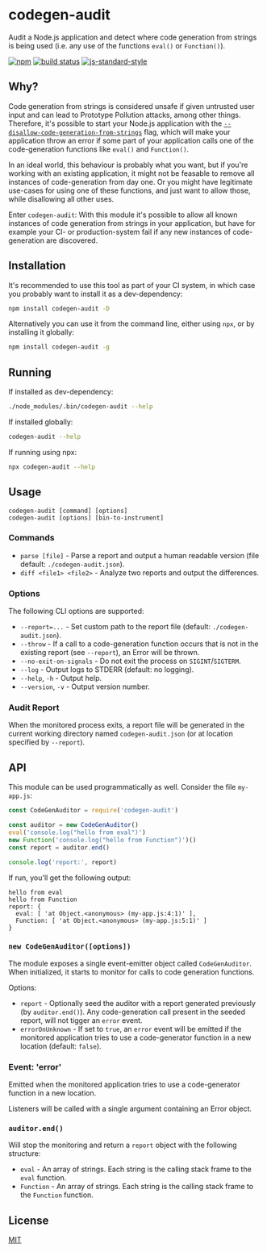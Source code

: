 # codegen-audit

Audit a Node.js application and detect where code generation from strings is being used (i.e. any use of the functions `eval()` or `Function()`).

[![npm](https://img.shields.io/npm/v/codegen-audit.svg)](https://www.npmjs.com/package/codegen-audit)
[![build status](https://github.com/watson/codegen-audit/workflows/CI/badge.svg?branch=master)](https://github.com/watson/codegen-audit/actions?query=workflow%3ACI+branch%3Amaster)
[![js-standard-style](https://img.shields.io/badge/code%20style-standard-brightgreen.svg?style=flat)](https://github.com/feross/standard)

## Why?

Code generation from strings is considered unsafe if given untrusted user input and can lead to Prototype Pollution attacks, among other things.
Therefore,
it's possible to start your Node.js application with the [`--disallow-code-generation-from-strings`](https://nodejs.org/api/cli.html#cli_disallow_code_generation_from_strings) flag,
which will make your application throw an error if some part of your application calls one of the code-generation functions like `eval()` and `Function()`.

In an ideal world,
this behaviour is probably what you want,
but if you're working with an existing application,
it might not be feasable to remove all instances of code-generation from day one.
Or you might have legitimate use-cases for using one of these functions,
and just want to allow those,
while disallowing all other uses.

Enter `codegen-audit`:
With this module it's possible to allow all known instances of code generation from strings in your application,
but have for example your CI- or production-system fail if any new instances of code-generation are discovered.

## Installation

It's recommended to use this tool as part of your CI system,
in which case you probably want to install it as a dev-dependency:

```sh
npm install codegen-audit -D
```

Alternatively you can use it from the command line,
either using `npx`,
or by installing it globally:

```sh
npm install codegen-audit -g
```

## Running

If installed as dev-dependency:

```sh
./node_modules/.bin/codegen-audit --help
```

If installed globally:

```sh
codegen-audit --help
```

If running using npx:

```sh
npx codegen-audit --help
```

## Usage

```
codegen-audit [command] [options]
codegen-audit [options] [bin-to-instrument]
```

### Commands

- `parse [file]` - Parse a report and output a human readable version (file default: `./codegen-audit.json`).
- `diff <file1> <file2>` - Analyze two reports and output the differences.

### Options

The following CLI options are supported:

- `--report=...` - Set custom path to the report file (default: `./codegen-audit.json`).
- `--throw` - If a call to a code-generation function occurs that is not in the existing report (see `--report`), an Error will be thrown.
- `--no-exit-on-signals` - Do not exit the process on `SIGINT`/`SIGTERM`.
- `--log` - Output logs to STDERR (default: no logging).
- `--help`, `-h` - Output help.
- `--version`, `-v` - Output version number.

### Audit Report

When the monitored process exits, a report file will be generated in the current working directory named `codegen-audit.json` (or at location specified by `--report`).

## API

This module can be used programmatically as well.
Consider the file `my-app.js`:

```js
const CodeGenAuditor = require('codegen-audit')

const auditor = new CodeGenAuditor()
eval('console.log("hello from eval")')
new Function('console.log("hello from Function")')()
const report = auditor.end()

console.log('report:', report)
```

If run,
you'll get the following output:

```
hello from eval
hello from Function
report: {
  eval: [ 'at Object.<anonymous> (my-app.js:4:1)' ],
  Function: [ 'at Object.<anonymous> (my-app.js:5:1)' ]
}
```

### `new CodeGenAuditor([options])`

The module exposes a single event-emitter object called `CodeGenAuditor`.
When initialized,
it starts to monitor for calls to code generation functions.

Options:

- `report` - Optionally seed the auditor with a report generated previously (by `auditor.end()`).
  Any code-generation call present in the seeded report, will not tigger an `error` event.
- `errorOnUnknown` - If set to `true`,
  an `error` event will be emitted if the monitored application tries to use a code-generator function in a new location
  (default: `false`).

### Event: 'error'

Emitted when the monitored application tries to use a code-generator function in a new location.

Listeners will be called with a single argument containing an Error object.

### `auditor.end()`

Will stop the monitoring and return a `report` object with the following structure:

- `eval` - An array of strings. Each string is the calling stack frame to the `eval` function.
- `Function` - An array of strings. Each string is the calling stack frame to the `Function` function.

## License

[MIT](LICENSE)
